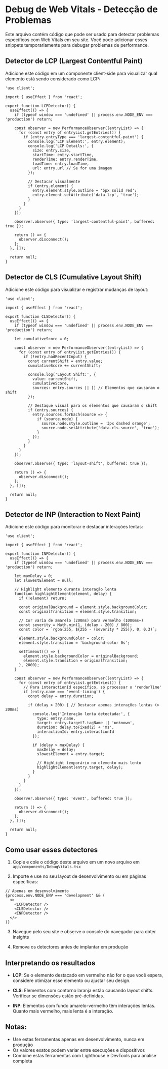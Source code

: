 # Debug de Web Vitals - Detecção de Problemas

Este arquivo contém código que pode ser usado para detectar problemas específicos com Web Vitals em seu site. Você pode adicionar esses snippets temporariamente para debugar problemas de performance.

## Detector de LCP (Largest Contentful Paint)

Adicione este código em um componente client-side para visualizar qual elemento está sendo considerado como LCP:

```tsx
'use client';

import { useEffect } from 'react';

export function LCPDetector() {
  useEffect(() => {
    if (typeof window === 'undefined' || process.env.NODE_ENV === 'production') return;
    
    const observer = new PerformanceObserver((entryList) => {
      for (const entry of entryList.getEntries()) {
        if (entry.entryType === 'largest-contentful-paint') {
          console.log('LCP Element:', entry.element);
          console.log('LCP Details:', {
            size: entry.size,
            startTime: entry.startTime,
            renderTime: entry.renderTime,
            loadTime: entry.loadTime,
            url: entry.url // Se for uma imagem
          });
          
          // Destacar visualmente
          if (entry.element) {
            entry.element.style.outline = '5px solid red';
            entry.element.setAttribute('data-lcp', 'true');
          }
        }
      }
    });
    
    observer.observe({ type: 'largest-contentful-paint', buffered: true });
    
    return () => {
      observer.disconnect();
    };
  }, []);

  return null;
}
```

## Detector de CLS (Cumulative Layout Shift)

Adicione este código para visualizar e registrar mudanças de layout:

```tsx
'use client';

import { useEffect } from 'react';

export function CLSDetector() {
  useEffect(() => {
    if (typeof window === 'undefined' || process.env.NODE_ENV === 'production') return;
    
    let cumulativeScore = 0;
    
    const observer = new PerformanceObserver((entryList) => {
      for (const entry of entryList.getEntries()) {
        if (!entry.hadRecentInput) {
          const currentShift = entry.value;
          cumulativeScore += currentShift;
          
          console.log('Layout Shift:', {
            value: currentShift,
            cumulativeScore,
            sources: entry.sources || [] // Elementos que causaram o shift
          });
          
          // Destaque visual para os elementos que causaram o shift
          if (entry.sources) {
            entry.sources.forEach(source => {
              if (source.node) {
                source.node.style.outline = '3px dashed orange';
                source.node.setAttribute('data-cls-source', 'true');
              }
            });
          }
        }
      }
    });
    
    observer.observe({ type: 'layout-shift', buffered: true });
    
    return () => {
      observer.disconnect();
    };
  }, []);

  return null;
}
```

## Detector de INP (Interaction to Next Paint)

Adicione este código para monitorar e destacar interações lentas:

```tsx
'use client';

import { useEffect } from 'react';

export function INPDetector() {
  useEffect(() => {
    if (typeof window === 'undefined' || process.env.NODE_ENV === 'production') return;
    
    let maxDelay = 0;
    let slowestElement = null;
    
    // Highlight elemento durante interação lenta
    function highlightElement(element, delay) {
      if (!element) return;
      
      const originalBackground = element.style.backgroundColor;
      const originalTransition = element.style.transition;
      
      // Cor varia de amarelo (200ms) para vermelho (1000ms+)
      const severity = Math.min(1, (delay - 200) / 800);
      const color = `rgba(255, ${255 - (severity * 255)}, 0, 0.3)`;
      
      element.style.backgroundColor = color;
      element.style.transition = 'background-color 0s';
      
      setTimeout(() => {
        element.style.backgroundColor = originalBackground;
        element.style.transition = originalTransition;
      }, 2000);
    }
    
    const observer = new PerformanceObserver((entryList) => {
      for (const entry of entryList.getEntries()) {
        // Para interactionId específico, só processar o 'renderTime'
        if (entry.name === 'event-timing') {
          const delay = entry.duration;
          
          if (delay > 200) { // Destacar apenas interações lentas (> 200ms)
            console.log('Interação lenta detectada:', {
              type: entry.name,
              target: entry.target?.tagName || 'unknown',
              duration: delay.toFixed(2) + 'ms',
              interactionId: entry.interactionId
            });
            
            if (delay > maxDelay) {
              maxDelay = delay;
              slowestElement = entry.target;
              
              // Highlight temporário no elemento mais lento
              highlightElement(entry.target, delay);
            }
          }
        }
      }
    });
    
    observer.observe({ type: 'event', buffered: true });
    
    return () => {
      observer.disconnect();
    };
  }, []);

  return null;
}
```

## Como usar esses detectores

1. Copie e cole o código deste arquivo em um novo arquivo em `app/components/DebugVitals.tsx`

2. Importe e use no seu layout de desenvolvimento ou em páginas específicas:

```tsx
// Apenas em desenvolvimento
{process.env.NODE_ENV === 'development' && (
  <>
    <LCPDetector />
    <CLSDetector />
    <INPDetector />
  </>
)}
```

3. Navegue pelo seu site e observe o console do navegador para obter insights

4. Remova os detectores antes de implantar em produção

## Interpretando os resultados

- **LCP**: Se o elemento destacado em vermelho não for o que você espera, considere otimizar esse elemento ou ajustar seu design.
  
- **CLS**: Elementos com contorno laranja estão causando layout shifts. Verificar se dimensões estão pré-definidas.
  
- **INP**: Elementos com fundo amarelo-vermelho têm interações lentas. Quanto mais vermelho, mais lenta é a interação.

## Notas:

- Use estas ferramentas apenas em desenvolvimento, nunca em produção
- Os valores exatos podem variar entre execuções e dispositivos
- Combine estas ferramentas com Lighthouse e DevTools para análise completa

